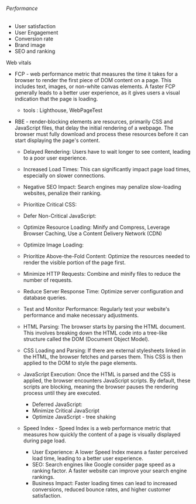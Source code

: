 ###### Performance
- User satisfaction
- User Engagement
- Conversion rate
- Brand image
- SEO and ranking

Web vitals
- FCP - web performance metric that measures the time it takes for a browser to render the first piece of DOM content on a page. This includes text, images, or non-white canvas elements. A faster FCP generally leads to a better user experience, as it gives users a visual indication that the page is loading.
    - tools : Lighthouse, WebPageTest

- RBE - render-blocking elements are resources, primarily CSS and JavaScript files, that delay the initial rendering of a webpage. The browser must fully download and process these resources before it can start displaying the page's content.
    - Delayed Rendering: Users have to wait longer to see content, leading to a poor user experience.
    - Increased Load Times: This can significantly impact page load times, especially on slower connections.
    - Negative SEO Impact: Search engines may penalize slow-loading websites, penalize their ranking.

    - Prioritize Critical CSS:
    - Defer Non-Critical JavaScript:
    - Optimize Resource Loading: Minify and Compress, Leverage Browser Caching, Use a Content Delivery Network (CDN)
    - Optimize Image Loading:

    - Prioritize Above-the-Fold Content: Optimize the resources needed to render the visible portion of the page first.
    - Minimize HTTP Requests: Combine and minify files to reduce the number of requests.
    - Reduce Server Response Time: Optimize server configuration and database queries.
    - Test and Monitor Performance: Regularly test your website's performance and make necessary adjustments.

    - HTML Parsing: The browser starts by parsing the HTML document. This involves breaking down the HTML code into a tree-like structure called the DOM (Document Object Model).   
    - CSS Loading and Parsing: If there are external stylesheets linked in the HTML, the browser fetches and parses them. This CSS is then applied to the DOM to style the page elements.   
    - JavaScript Execution: Once the HTML is parsed and the CSS is applied, the browser encounters JavaScript scripts. By default, these scripts are blocking, meaning the browser pauses the rendering process until they are executed.

        - Deferred JavaScript:
        - Minimize Critical JavaScript
        - Optimize JavaScript - tree shaking

    - Speed Index - Speed Index is a web performance metric that measures how quickly the content of a page is visually displayed during page load.

        - User Experience: A lower Speed Index means a faster perceived load time, leading to a better user experience.
        - SEO: Search engines like Google consider page speed as a ranking factor. A faster website can improve your search engine rankings.
        - Business Impact: Faster loading times can lead to increased conversions, reduced bounce rates, and higher customer satisfaction.



